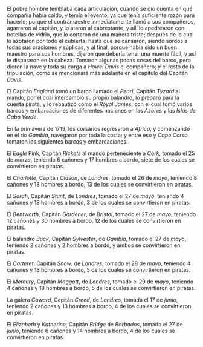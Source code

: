 El pobre hombre temblaba cada articulación, cuando se dio cuenta en qué compañía había caído, y temía el evento, ya que tenía suficiente razón para hacerlo; porque el contramaestre inmediatamente llamó a sus compañeros, agarraron al capitán, y lo ataron al cabrestante, y allí lo apedrearon con botellas de vidrio, que lo cortaron de una manera triste; después de lo cual lo azotaron por todo el cubierta, hasta que se cansaron, siendo sordos a todas sus oraciones y súplicas, y al final, porque había sido un buen maestro para sus hombres, dijeron que debería tener una muerte fácil, y así le dispararon en la cabeza. Tomaron algunas pocas cosas del barco, pero dieron la nave y toda su carga a *Howel Davis* el compañero; y el resto de la tripulación, como se mencionará más adelante en el capítulo del Capitán *Davis*.

El Capitán *England* tomó un barco llamado el *Pearl*, Capitán *Tyzard* al mando, por el cual intercambió su propio balandro, lo preparó para la cuenta pirata, y lo rebautizó como el *Royal James*, con el cual tomó varios barcos y embarcaciones de diferentes naciones en las *Azores* y las *Islas de Cabo Verde*.

En la primavera de 1719, los corsarios regresaron a *África*, y comenzando en el río *Gambia*, navegaron por toda la costa; y entre eso y *Cape Corso*, tomaron los siguientes barcos y embarcaciones.

El *Eagle* Pink, Capitán *Rickets* al mando perteneciente a *Cork*, tomado el 25 de *marzo*, teniendo 6 cañones y 17 hombres a bordo, siete de los cuales se convirtieron en piratas.

El *Charlotte*, Capitán *Oldson*, de *Londres*, tomado el 26 de *mayo*, teniendo 8 cañones y 18 hombres a bordo, 13 de los cuales se convirtieron en piratas.

El *Sarah*, Capitán *Stunt*, de *Londres*, tomado el 27 de *mayo*, teniendo 4 cañones y 18 hombres a bordo, 3 de los cuales se convirtieron en piratas.

El *Bentworth*, Capitán *Gardener*, de *Bristol*, tomado el 27 de *mayo*, teniendo 12 cañones y 30 hombres a bordo, 12 de los cuales se convirtieron en piratas.

El balandro *Buck*, Capitán *Sylvester*, de *Gambia*, tomado el 27 de *mayo*, teniendo 2 cañones y 2 hombres a bordo, y ambos se convirtieron en piratas.

El *Carteret*, Capitán *Snow*, de *Londres*, tomado el 28 de *mayo*, teniendo 4 cañones y 18 hombres a bordo, 5 de los cuales se convirtieron en piratas.

El *Mercury*, Capitán *Maggott*, de *Londres*, tomado el 29 de *mayo*, teniendo 4 cañones y 18 hombres a bordo, 5 de los cuales se convirtieron en piratas.

La galera *Coward*, Capitán *Creed*, de *Londres*, tomada el 17 de *junio*, teniendo 2 cañones y 13 hombres a bordo, 4 de los cuales se convirtieron en piratas.

El *Elizabeth* y *Katherine*, Capitán *Bridge* de *Barbados*, tomado el 27 de *junio*, teniendo 6 cañones y 14 hombres a bordo, 4 de los cuales se convirtieron en piratas.